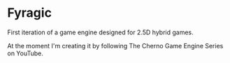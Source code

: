 # Fyragic
First iteration of a game engine designed for 2.5D hybrid games.

At the moment I'm creating it by following The Cherno Game Engine Series on YouTube.

